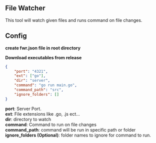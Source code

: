 ## File Watcher

This tool will watch given files and runs command on file changes.

## Config

**create fwr.json file in root directory**

**Download executables from release**

```json
{
    "port": "4321",
    "ext": ["go"],
    "dir": "server",
    "command": "go run main.go",
    "command_path": "src",
    "ignore_folders": []
}
```
**port**: Server Port. <br/>
**ext**: File extensions like .go, .js ect...<br/>
**dir**: directory to watch <br/>
**command**: Command to run on file changes <br/>
**command_path**: command will be run in specific path or folder <br/>
**ignore_folders (Optional)**: folder names to ignore for command to run. <br/>